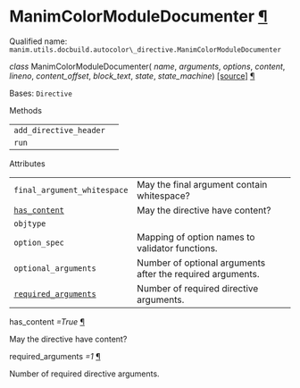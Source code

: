 # ManimColorModuleDocumenter [¶](https://docs.manim.community/en/stable/reference/manim.utils.docbuild.autocolor_directive.ManimColorModuleDocumenter.html\#manimcolormoduledocumenter "Link to this heading")

Qualified name: `manim.utils.docbuild.autocolor\_directive.ManimColorModuleDocumenter`

_class_ ManimColorModuleDocumenter( _name_, _arguments_, _options_, _content_, _lineno_, _content\_offset_, _block\_text_, _state_, _state\_machine_) [\[source\]](https://docs.manim.community/en/stable/_modules/manim/utils/docbuild/autocolor_directive.html#ManimColorModuleDocumenter) [¶](https://docs.manim.community/en/stable/reference/manim.utils.docbuild.autocolor_directive.ManimColorModuleDocumenter.html#manim.utils.docbuild.autocolor_directive.ManimColorModuleDocumenter "Link to this definition")

Bases: `Directive`

Methods

|     |     |
| --- | --- |
| `add_directive_header` |  |
| `run` |  |

Attributes

|     |     |
| --- | --- |
| `final_argument_whitespace` | May the final argument contain whitespace? |
| [`has_content`](https://docs.manim.community/en/stable/reference/manim.utils.docbuild.autocolor_directive.ManimColorModuleDocumenter.html#manim.utils.docbuild.autocolor_directive.ManimColorModuleDocumenter.has_content "manim.utils.docbuild.autocolor_directive.ManimColorModuleDocumenter.has_content") | May the directive have content? |
| `objtype` |  |
| `option_spec` | Mapping of option names to validator functions. |
| `optional_arguments` | Number of optional arguments after the required arguments. |
| [`required_arguments`](https://docs.manim.community/en/stable/reference/manim.utils.docbuild.autocolor_directive.ManimColorModuleDocumenter.html#manim.utils.docbuild.autocolor_directive.ManimColorModuleDocumenter.required_arguments "manim.utils.docbuild.autocolor_directive.ManimColorModuleDocumenter.required_arguments") | Number of required directive arguments. |

has\_content _=True_ [¶](https://docs.manim.community/en/stable/reference/manim.utils.docbuild.autocolor_directive.ManimColorModuleDocumenter.html#manim.utils.docbuild.autocolor_directive.ManimColorModuleDocumenter.has_content "Link to this definition")

May the directive have content?

required\_arguments _=1_ [¶](https://docs.manim.community/en/stable/reference/manim.utils.docbuild.autocolor_directive.ManimColorModuleDocumenter.html#manim.utils.docbuild.autocolor_directive.ManimColorModuleDocumenter.required_arguments "Link to this definition")

Number of required directive arguments.